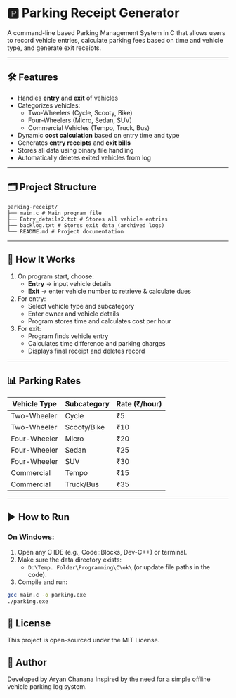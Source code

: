 # 🅿️ Parking Receipt Generator

A command-line based Parking Management System in C that allows users to record vehicle entries, calculate parking fees based on time and vehicle type, and generate exit receipts.

---

## 🛠 Features

- Handles **entry** and **exit** of vehicles
- Categorizes vehicles:  
  - Two-Wheelers (Cycle, Scooty, Bike)  
  - Four-Wheelers (Micro, Sedan, SUV)  
  - Commercial Vehicles (Tempo, Truck, Bus)
- Dynamic **cost calculation** based on entry time and type
- Generates **entry receipts** and **exit bills**
- Stores all data using binary file handling
- Automatically deletes exited vehicles from log

---

## 🗂️ Project Structure

```
parking-receipt/
├── main.c # Main program file
├── Entry_details2.txt # Stores all vehicle entries
├── backlog.txt # Stores exit data (archived logs)
└── README.md # Project documentation
```


---

## 🚦 How It Works

1. On program start, choose:
   - **Entry** → input vehicle details
   - **Exit** → enter vehicle number to retrieve & calculate dues
2. For entry:
   - Select vehicle type and subcategory
   - Enter owner and vehicle details
   - Program stores time and calculates cost per hour
3. For exit:
   - Program finds vehicle entry
   - Calculates time difference and parking charges
   - Displays final receipt and deletes record

---

## 📊 Parking Rates

| Vehicle Type     | Subcategory | Rate (₹/hour) |
|------------------|-------------|---------------|
| Two-Wheeler      | Cycle       | ₹5            |
| Two-Wheeler      | Scooty/Bike | ₹10           |
| Four-Wheeler     | Micro       | ₹20           |
| Four-Wheeler     | Sedan       | ₹25           |
| Four-Wheeler     | SUV         | ₹30           |
| Commercial       | Tempo       | ₹15           |
| Commercial       | Truck/Bus   | ₹35           |

---

## ▶️ How to Run

### On Windows:

1. Open any C IDE (e.g., Code::Blocks, Dev-C++) or terminal.
2. Make sure the data directory exists:
   - `D:\Temp. Folder\Programming\C\ok\` (or update file paths in the code).
3. Compile and run:

```bash
gcc main.c -o parking.exe
./parking.exe
```

## 📄 License
This project is open-sourced under the MIT License.

## 👤 Author
Developed by Aryan Chanana
Inspired by the need for a simple offline vehicle parking log system.
